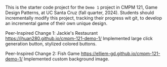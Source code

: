 This is the starter code project for the `Demo 1` project in CMPM 121, Game Design Patterns, at UC Santa Cruz (fall quarter, 2024). Students should incrementally modify this project, tracking their progress wit git, to develop an incremental game of their own unique design.

Peer-Inspired Change 1: Jackie's Restaurant https://jhuan280.github.io/cmpm-121-demo-1/
Implemented large click generation button, stylized colored buttons.

Peer-Inspired Change 2: Fish Game https://elliem-gd.github.io/cmpm-121-demo-1/
Implemented custom background image.

